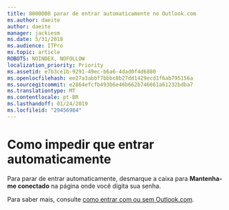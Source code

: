 ```yaml
---
title: 8000008 parar de entrar automaticamente no Outlook.com
ms.author: daeite
author: daeite
manager: jackiesm
ms.date: 5/31/2018
ms.audience: ITPro
ms.topic: article
ROBOTS: NOINDEX, NOFOLLOW
localization_priority: Priority
ms.assetid: e7b3ce1b-9291-49ec-b6a6-4dad0f4d6880
ms.openlocfilehash: ee27a3abbf7bbbc8b27dd1429ecd1f6ab795156a
ms.sourcegitcommit: e2864efcfb493b6e46b662b746661a61232bdba7
ms.translationtype: MT
ms.contentlocale: pt-BR
ms.lasthandoff: 01/24/2019
ms.locfileid: "29456984"
---
```

# <a name="how-to-stop-signing-in-automatically"></a>Como impedir que entrar automaticamente

Para parar de entrar automaticamente, desmarque a caixa para **Mantenha-me conectado** na página onde você digita sua senha. 
  
Para saber mais, consulte [como entrar com ou sem Outlook.com](https://go.microsoft.com/fwlink/p/?linkid=873113).
  

